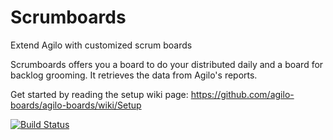 Scrumboards
==========
Extend Agilo with customized scrum boards

Scrumboards offers you a board to do your distributed daily and a board for backlog grooming. It retrieves the data from Agilo's reports.

Get started by reading the setup wiki page:
https://github.com/agilo-boards/agilo-boards/wiki/Setup

[![Build Status](https://travis-ci.org/agilo-boards/agilo-boards.svg?branch=master)](https://travis-ci.org/agilo-boards/agilo-boards)
